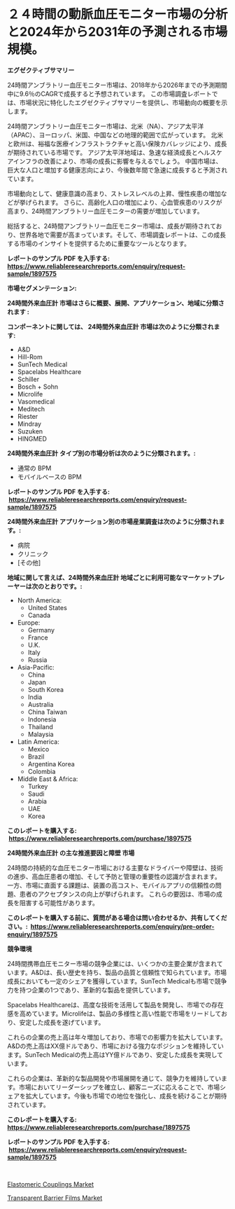 <p><h1>２４時間の動脈血圧モニター市場の分析と2024年から2031年の予測される市場規模。</h1></p><p><strong>エグゼクティブサマリー</strong></p>
<p><p>24時間アンブラトリー血圧モニター市場は、2018年から2026年までの予測期間中に9.6％のCAGRで成長すると予想されています。 この市場調査レポートでは、市場状況に特化したエグゼクティブサマリーを提供し、市場動向の概要を示します。</p><p>24時間アンブラトリー血圧モニター市場は、北米（NA）、アジア太平洋（APAC）、ヨーロッパ、米国、中国などの地理的範囲で広がっています。 北米と欧州は、裕福な医療インフラストラクチャと高い保険カバレッジにより、成長が期待されている市場です。 アジア太平洋地域は、急速な経済成長とヘルスケアインフラの改善により、市場の成長に影響を与えるでしょう。 中国市場は、巨大な人口と増加する健康志向により、今後数年間で急速に成長すると予測されています。</p><p>市場動向として、健康意識の高まり、ストレスレベルの上昇、慢性疾患の増加などが挙げられます。 さらに、高齢化人口の増加により、心血管疾患のリスクが高まり、24時間アンブラトリー血圧モニターの需要が増加しています。</p><p>総括すると、24時間アンブラトリー血圧モニター市場は、成長が期待されており、世界各地で需要が高まっています。そして、市場調査レポートは、この成長する市場のインサイトを提供するために重要なツールとなります。</p></p>
<p><strong>レポートのサンプル PDF を入手する: <a href="https://www.reliableresearchreports.com/enquiry/request-sample/1897575">https://www.reliableresearchreports.com/enquiry/request-sample/1897575</a></strong></p>
<p><strong>市場セグメンテーション:</strong></p>
<p><strong> 24時間外来血圧計 市場はさらに概要、展開、アプリケーション、地域に分類されます :</strong></p>
<p><strong>コンポーネントに関しては、 24時間外来血圧計 市場は次のように分類されます: &nbsp;</strong></p>
<p><ul><li>A&D</li><li>Hill-Rom</li><li>SunTech Medical</li><li>Spacelabs Healthcare</li><li>Schiller</li><li>Bosch + Sohn</li><li>Microlife</li><li>Vasomedical</li><li>Meditech</li><li>Riester</li><li>Mindray</li><li>Suzuken</li><li>HINGMED</li></ul></p>
<p><strong> 24時間外来血圧計 タイプ別の市場分析は次のように分類されます。:</strong></p>
<p><ul><li>通常の BPM</li><li>モバイルベースの BPM</li></ul></p>
<p><strong>レポートのサンプル PDF を入手する: &nbsp;<a href="https://www.reliableresearchreports.com/enquiry/request-sample/1897575">https://www.reliableresearchreports.com/enquiry/request-sample/1897575</a></strong></p>
<p><strong> 24時間外来血圧計 アプリケーション別の市場産業調査は次のように分類されます。:</strong></p>
<p><ul><li>病院</li><li>クリニック</li><li>[その他]</li></ul></p>
<p><strong>地域に関して言えば、24時間外来血圧計 地域ごとに利用可能なマーケットプレーヤーは次のとおりです。:</strong></p>
<p><ul>
    <li>
        North America:
        <ul>
            <li>United States</li>
            <li>Canada</li>
        </ul>
    </li>
    <li>
        Europe:
        <ul>
            <li>Germany</li>
            <li>France</li>
            <li>U.K.</li>
            <li>Italy</li>
            <li>Russia</li>
        </ul>
    </li>
    <li>
        Asia-Pacific:
        <ul>
            <li>China</li>
            <li>Japan</li>
            <li>South Korea</li>
            <li>India</li>
            <li>Australia</li>
            <li>China Taiwan</li>
            <li>Indonesia</li>
            <li>Thailand</li>
            <li>Malaysia</li>
        </ul>
    </li>
    <li>
        Latin America:
        <ul>
            <li>Mexico</li>
            <li>Brazil</li>
            <li>Argentina Korea</li>
            <li>Colombia</li>
        </ul>
    </li>
    <li>
        Middle East & Africa:
        <ul>
            <li>Turkey</li>
            <li>Saudi</li>
            <li>Arabia</li>
            <li>UAE</li>
            <li>Korea</li>
        </ul>
    </li>
    </ul></p>
<p><strong>このレポートを購入する: &nbsp;<a href="https://www.reliableresearchreports.com/purchase/1897575">https://www.reliableresearchreports.com/purchase/1897575</a></strong></p>
<p><strong>24時間外来血圧計 の主な推進要因と障壁 市場</strong></p>
<p><p>24時間の持続的な血圧モニター市場における主要なドライバーや障壁は、技術の進歩、高血圧患者の増加、そして予防と管理の重要性の認識が含まれます。 一方、市場に直面する課題は、装置の高コスト、モバイルアプリの信頼性の問題、患者のアクセプタンスの向上が挙げられます。 これらの要因は、市場の成長を阻害する可能性があります。</p></p>
<p><strong>このレポートを購入する前に、質問がある場合は問い合わせるか、共有してください。:&nbsp; <a href="https://www.reliableresearchreports.com/enquiry/pre-order-enquiry/1897575">https://www.reliableresearchreports.com/enquiry/pre-order-enquiry/1897575</a></strong></p>
<p><strong>競争環境</strong></p>
<p><p>24時間携帯血圧モニター市場の競争企業には、いくつかの主要企業が含まれています。A&Dは、長い歴史を持ち、製品の品質と信頼性で知られています。市場成長においても一定のシェアを獲得しています。SunTech Medicalも市場で競争力を持つ企業の1つであり、革新的な製品を提供しています。</p><p>Spacelabs Healthcareは、高度な技術を活用して製品を開発し、市場での存在感を高めています。Microlifeは、製品の多様性と高い性能で市場をリードしており、安定した成長を遂げています。</p><p>これらの企業の売上高は年々増加しており、市場での影響力を拡大しています。A&Dの売上高はXX億ドルであり、市場における強力なポジションを維持しています。SunTech Medicalの売上高はYY億ドルであり、安定した成長を実現しています。</p><p>これらの企業は、革新的な製品開発や市場展開を通じて、競争力を維持しています。市場においてリーダーシップを確立し、顧客ニーズに応えることで、市場シェアを拡大しています。今後も市場での地位を強化し、成長を続けることが期待されています。</p></p>
<p><strong>このレポートを購入する: &nbsp; <a href="https://www.reliableresearchreports.com/purchase/1897575">https://www.reliableresearchreports.com/purchase/1897575</a></strong></p>
<p><strong>レポートのサンプル PDF を入手する: &nbsp;<a href="https://www.reliableresearchreports.com/enquiry/request-sample/1897575">https://www.reliableresearchreports.com/enquiry/request-sample/1897575</a></strong><strong></strong></p>
<p>&nbsp;</p>
<p><p><a href="https://github.com/Alonsoolds3wq1d81czn8rbol/Market-Research-Report-List-1/blob/main/elastomeric-couplings-market.md">Elastomeric Couplings Market</a></p><p><a href="https://github.com/yemakinde/Market-Research-Report-List-1/blob/main/transparent-barrier-films-market.md">Transparent Barrier Films Market</a></p></p>
